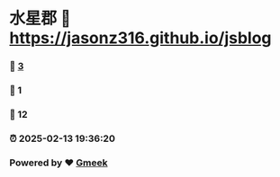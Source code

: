 # 水星郡 :link: https://jasonz316.github.io/jsblog 
### :page_facing_up: [3](https://jasonz316.github.io/jsblog/tag.html) 
### :speech_balloon: 1 
### :hibiscus: 12 
### :alarm_clock: 2025-02-13 19:36:20 
### Powered by :heart: [Gmeek](https://github.com/Meekdai/Gmeek)

